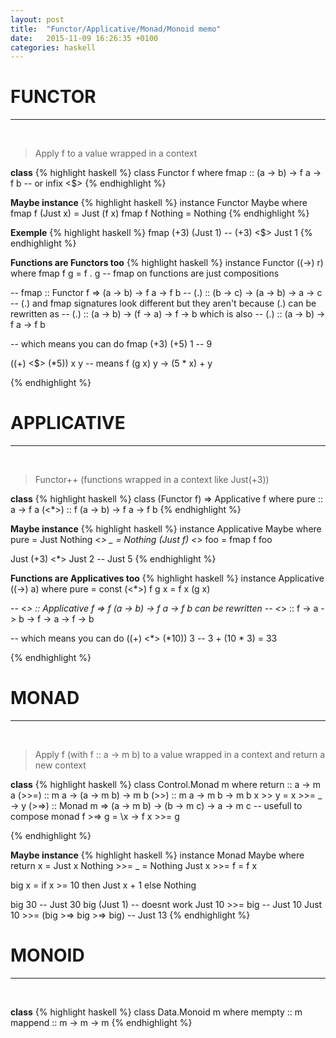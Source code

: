 ```yaml
---
layout: post
title:  "Functor/Applicative/Monad/Monoid memo"
date:   2015-11-09 16:26:35 +0100
categories: haskell
---
```


# FUNCTOR

---
<br>

> Apply f to a value wrapped in a context

**class**
{% highlight haskell %}
class Functor f where
  fmap :: (a -> b) -> f a -> f b -- or infix <$>
{% endhighlight %}

**Maybe instance**
{% highlight haskell %}
instance Functor Maybe where
  fmap f (Just x) = Just (f x)
  fmap f Nothing = Nothing
{% endhighlight %}

**Exemple**
{% highlight haskell %}
  fmap (+3) (Just 1) -- (+3) <$> Just 1
{% endhighlight %}

**Functions are Functors too**
{% highlight haskell %}
instance Functor ((->) r) where
  fmap f g = f . g  -- fmap on functions are just compositions

  -- fmap :: Functor f => (a -> b) -> f a -> f b
  -- (.)  :: (b -> c) -> (a -> b) -> a -> c
  -- (.) and fmap signatures look different but they aren't because (.) can be rewritten as
  -- (.)  :: (a -> b) -> (f -> a) -> f -> b which is also
  -- (.)  :: (a -> b) -> f a -> f b

-- which means you can do
fmap (+3) (+5) 1 -- 9

((+) <$> (*5)) x y -- means f (g x) y -> (5 * x) + y

{% endhighlight %}

# APPLICATIVE

---
<br>

> Functor++ (functions wrapped in a context like Just(+3))

**class**
{% highlight haskell %}
class (Functor f) => Applicative f where
  pure :: a -> f a
  (<*>) :: f (a -> b) -> f a -> f b
{% endhighlight %}

**Maybe instance**
{% highlight haskell %}
instance Applicative Maybe where
  pure = Just
  Nothing <*> _ = Nothing
  (Just f) <*> foo = fmap f foo

Just (+3) <*> Just 2 -- Just 5
{% endhighlight %}

**Functions are Applicatives too**
{% highlight haskell %}
instance Applicative ((->) a) where
  pure = const
  (<*>) f g x = f x (g x)

  -- <*> :: Applicative f => f (a -> b) -> f a -> f b can be rewritten
  -- <*>  :: f -> a -> b -> f -> a -> f -> b

  -- which means you can do
  ((+) <*> (*10)) 3 -- 3 + (10 * 3) = 33

{% endhighlight %}

# MONAD

---
<br>

> Apply f (with f :: a -> m b) to a value wrapped in a context and return a new context

**class**
{% highlight haskell %}
class Control.Monad m where
  return :: a -> m a
  (>>=) :: m a -> (a -> m b) -> m b
  (>>) :: m a -> m b -> m b
  x >> y = x >>= \_ -> y
  (>=>) :: Monad m => (a -> m b) -> (b -> m c) -> a -> m c -- usefull to compose monad
  f >=> g  = \x -> f x >>= g

{% endhighlight %}

**Maybe instance**
{% highlight haskell %}
instance Monad Maybe where
  return x = Just x
  Nothing  >>= _ = Nothing
  Just x >>= f = f x

big x =
  if x >= 10 then
    Just x + 1
  else
    Nothing

big 30 -- Just 30
big (Just 1) -- doesnt work
Just 10 >>= big -- Just 10
Just 10 >>= (big >=> big >=> big) -- Just 13
{% endhighlight %}

# MONOID

---
<br>

**class**
{% highlight haskell %}
class Data.Monoid m where
  mempty :: m
  mappend :: m -> m -> m
{% endhighlight %}
